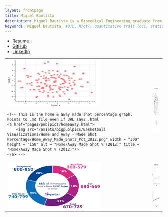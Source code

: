 ```yaml
---
layout: frontpage
title: Miguel Bautista
description: Miguel Bautista is a Biomedical Engineering graduate from the University of California, Irvine currently looking for data science opportunities. #Karl Broman is Professor in Biostatistics and Medical Informatics at University of Wisconsin - Madison; research in statistical genetics
keywords: Miguel Bautista, #QTL, R/qtl, quantitative trait loci, statistics, statistical genetics, recombination
---
```


<div class="navbar">
  <div class="navbar-inner">
      <ul class="nav">
          <li><a href="{{ BASE_PATH }}/assets/bautista_resume.pdf">Resume</a></li>
          <li><a href="https://github.com/mbguel">GitHub</a></li>
          <li><a href="http://linkedin.com/in/miguelb1">LinkedIn</a></li>
      </ul>
  </div>
</div>

<table class="wide">
<tr>
  <td class="left">
  <a href="pages/publpics/cosmetics_project.html">
      <img src="/assets/bigpublpics/cosmetics_plot.png" width = "300" height = "150" alt = "Classifying similarity of cosmetics" title = "Classifying cosmetics based off ingredients"/>
  </a>

    <!-- This is the home & away made shot percentage graph. Points to .md file even if URL says .html
    <a href="pages/publpics/homeaway.html">
        <img src="/assets/bigpublpics/Basketball Visualizations/Home and Away - Made Shot Percentage/Home_Away_Made_Shots_Pct_2012.png" width = "300" height = "150" alt = "Home/Away Made Shot % (2012)" title = "Home/Away Made Shot % (2012)"/>
    </a> -->

  </td>
  <td class="right">
    <a href="pages/publpics/tSNE.html">
        <img src="/assets/bigpublpics/Basketball Visualizations/tSNE Clustering/tSNE_0619_Plot1.png" width = "300" height = "150" alt="NBA Cluster (2016-17)" title="NBA Clustering (2016-17 Season)"/>
    </a>
  </td>
</tr>
<tr>
<td class="left">
  <a href="pages/publpics/loan_status.html">
      <img src="/assets/bigpublpics/loan.png" width = "300" height = "150" alt="Predicting Loan Status" title="Predicting Loan Status"/>
  </a>
</td>
  <!-- This is the League % of Made Shots Over Time graph. Points to .md file even if URL says .html
  <td class="left">
    <a href="pages/publpics/leaguepct_madeshots.html">
        <img src="/assets/bigpublpics/Basketball Visualizations/League Percentage of Made Shots Over Time/shotTypeByTime_2012.png" width = "300" height = "150" alt="League % of Made Shots Over Time (2011-12)" title="League % of Made Shots Over Time (2011-12)"/>
    </a>
  </td> -->
  <td class="right">
    <a href="pages/publpics/cycleplot.html">
        <img src="assets/bigpublpics/Basketball Visualizations/NBA Cycle Plots - Rate of Made Shots/1_Point_Made_Frequency.png" width = "300" height = "150" alt="Cycle Plot: Rate of Made Shots (2008-2012" title="Cycle Plot: Rate of Made Shots (2008-2012)"/>
    </a>
  </td>
</tr>
</table>

<!-- <div class="navbar">
  <div class="navbar-inner">
      <ul class="nav">
          <li><a href="morefigs.html">see more figures</a></li>
      </ul>
  </div> -->
<!-- </div> -->
